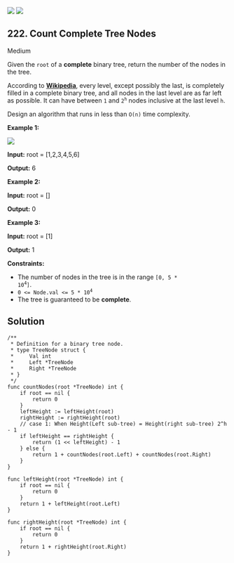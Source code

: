 [![](https://img.shields.io/github/stars/LeetCode-Top-Interview-150/LeetCode-Top-Interview-150?label=Stars&style=flat-square)](https://github.com/LeetCode-Top-Interview-150/LeetCode-Top-Interview-150)
[![](https://img.shields.io/github/forks/LeetCode-Top-Interview-150/LeetCode-Top-Interview-150?label=Fork%20me%20on%20GitHub%20&style=flat-square)](https://github.com/LeetCode-Top-Interview-150/LeetCode-Top-Interview-150/fork)

## 222\. Count Complete Tree Nodes

Medium

Given the `root` of a **complete** binary tree, return the number of the nodes in the tree.

According to **[Wikipedia](http://en.wikipedia.org/wiki/Binary_tree#Types_of_binary_trees)**, every level, except possibly the last, is completely filled in a complete binary tree, and all nodes in the last level are as far left as possible. It can have between `1` and <code>2<sup>h</sup></code> nodes inclusive at the last level `h`.

Design an algorithm that runs in less than `O(n)` time complexity.

**Example 1:**

![](https://assets.leetcode.com/uploads/2021/01/14/complete.jpg)

**Input:** root = [1,2,3,4,5,6]

**Output:** 6

**Example 2:**

**Input:** root = []

**Output:** 0

**Example 3:**

**Input:** root = [1]

**Output:** 1

**Constraints:**

*   The number of nodes in the tree is in the range <code>[0, 5 * 10<sup>4</sup>]</code>.
*   <code>0 <= Node.val <= 5 * 10<sup>4</sup></code>
*   The tree is guaranteed to be **complete**.

## Solution

```golang
/**
 * Definition for a binary tree node.
 * type TreeNode struct {
 *     Val int
 *     Left *TreeNode
 *     Right *TreeNode
 * }
 */
func countNodes(root *TreeNode) int {
	if root == nil {
		return 0
	}
	leftHeight := leftHeight(root)
	rightHeight := rightHeight(root)
	// case 1: When Height(Left sub-tree) = Height(right sub-tree) 2^h - 1
	if leftHeight == rightHeight {
		return (1 << leftHeight) - 1
	} else {
		return 1 + countNodes(root.Left) + countNodes(root.Right)
	}
}

func leftHeight(root *TreeNode) int {
	if root == nil {
		return 0
	}
	return 1 + leftHeight(root.Left)
}

func rightHeight(root *TreeNode) int {
	if root == nil {
		return 0
	}
	return 1 + rightHeight(root.Right)
}
```
